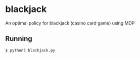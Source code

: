 # blackjack
An optimal policy for blackjack (casino card game) using MDP

## Running
```
$ python3 blackjack.py
```